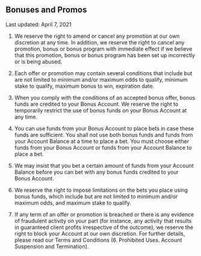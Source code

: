## Bonuses and Promos

<Version>Last updated: April 7, 2021</Version>

1.  We reserve the right to amend or cancel any promotion at our own discretion at any time. In addition, we reserve the right to cancel any promotion, bonus or bonus program with immediate effect if we believe that this promotion, bonus or bonus program has been set up incorrectly or is being abused.
2.  Each offer or promotion may contain several conditions that include but are not limited to minimum and/or maximum odds to qualify, minimum stake to qualify, maximum bonus to win, expiration date.
3.  When you comply with the conditions of an accepted bonus offer, bonus funds are credited to your Bonus Account. We reserve the right to temporarily restrict the use of bonus funds on your Bonus Account at any time.
4.  You can use funds from your Bonus Account to place bets in case these funds are sufficient. You shall not use both bonus funds and funds from your Account Balance at a time to place a bet. You must choose either funds from your Bonus Account or funds from your Account Balance to place a bet.
5.  We may insist that you bet a certain amount of funds from your Account Balance before you can bet with any bonus funds credited to your Bonus Account.
6.  We reserve the right to impose limitations on the bets you place using bonus funds, which include but are not limited to minimum and/or maximum odds, and maximum stake to qualify.

7.  If any term of an offer or promotion is breached or there is any evidence of fraudulent activity on your part (for instance, any activity that results in guaranteed client profits irrespective of the outcome), we reserve the right to block your Account at our own discretion. For further details, please read our Terms and Conditions (6. Prohibited Uses. Account Suspension and Termination).
<!--stackedit_data:
eyJoaXN0b3J5IjpbMzA2MTU3ODAyXX0=
-->